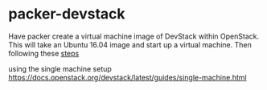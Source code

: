 # packer-devstack
Have packer create a virtual machine image of DevStack within OpenStack.
This will take an Ubuntu 16.04 image and start up a virtual machine.
Then following these [steps](http://ubershy.blogspot.com/2015/12/installing-and-running-devstack.html) 

using the single machine setup https://docs.openstack.org/devstack/latest/guides/single-machine.html